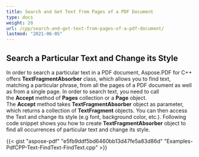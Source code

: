 ```yaml
---
title: Search and Get Text from Pages of a PDF Document
type: docs
weight: 20
url: /cpp/search-and-get-text-from-pages-of-a-pdf-document/
lastmod: "2021-06-05"
---
```


## **Search a Particular Text and Change its Style**
In order to search a particular text in a PDF document, Aspose.PDF for C++ offers **TextFragmentAbsorber** class, which allows you to find text, matching a particular phrase, from all the pages of a PDF document as well as from a single page. In order to search text, you need to call the **Accept** method of **Pages** collection or a **Page** object. The **Accept** method takes **TextFragmentAbsorber** object as parameter, which returns a collection of **TextFragment** objects. You can then access the Text and change its style (e.g font, background color, etc.). Following code snippet shows you how to create **TextFragmentAbsorber** object to find all occurrences of particular text and change its style.



{{< gist "aspose-pdf" "e5fb9ddf5bd6460bb13d47fe5a83d86d" "Examples-PdfCPP-Text-FindText-FindText.cpp" >}}

